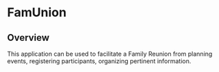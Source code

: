 # FamUnion

## Overview
This application can be used to facilitate a Family Reunion from planning events, registering participants, organizing pertinent information.
